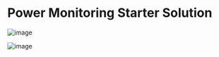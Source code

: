 # Power Monitoring Starter Solution


![image](https://user-images.githubusercontent.com/11146716/226324910-f8c5511a-230a-47df-8b69-0b007cafb33e.png)


![image](https://user-images.githubusercontent.com/11146716/226325088-6624fb1c-6416-4198-a79d-e687e4e2bc8a.png)
